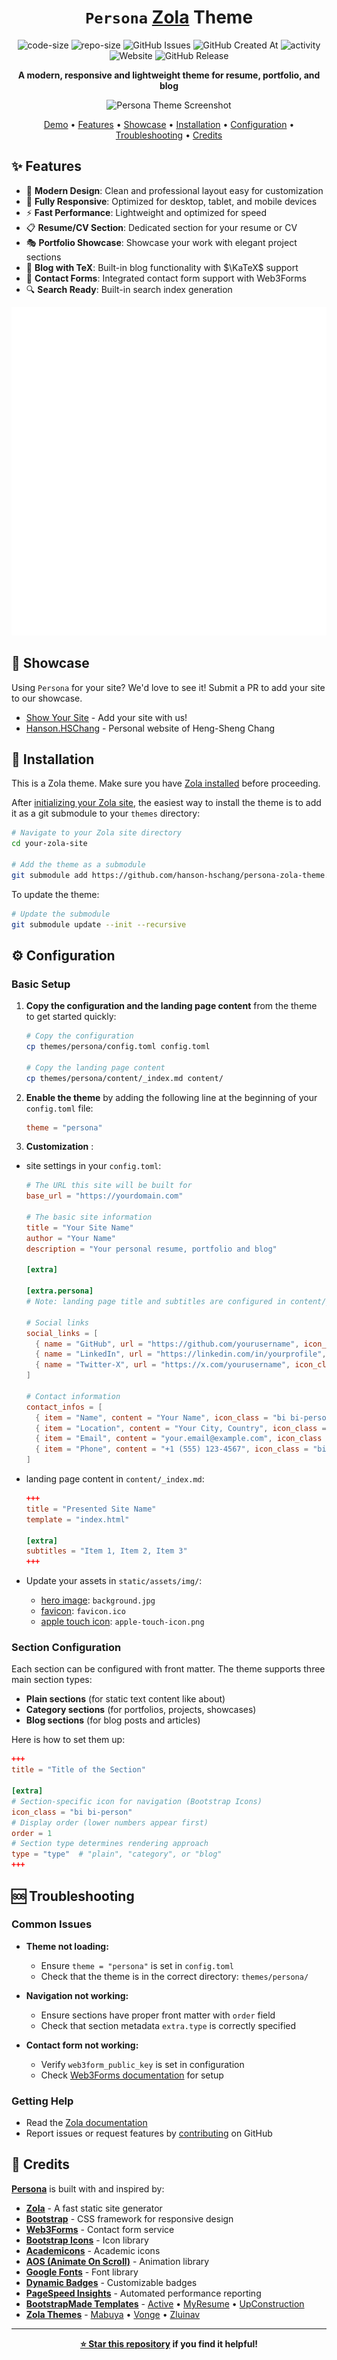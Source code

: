 <div align="center">

# `Persona` [Zola](https://www.getzola.org/) Theme

![code-size](https://img.shields.io/github/languages/code-size/hanson-hschang/persona-zola-theme)
![repo-size](https://img.shields.io/github/repo-size/hanson-hschang/persona-zola-theme)
![GitHub Issues](https://img.shields.io/github/issues/hanson-hschang/persona-zola-theme)
![GitHub Created At](https://img.shields.io/github/created-at/hanson-hschang/persona-zola-theme)
![activity](https://img.shields.io/github/last-commit/hanson-hschang/persona-zola-theme)
![Website](https://img.shields.io/website?url=https%3A%2F%2Fhanson-hschang.github.io%2Fpersona-zola-theme)
![GitHub Release](https://img.shields.io/github/v/release/hanson-hschang/persona-zola-theme)

**A modern, responsive and lightweight theme for resume, portfolio, and blog**

![Persona Theme Screenshot](screenshot.png)

[Demo](https://hanson-hschang.github.io/persona-zola-theme/) • [Features](#-features) • [Showcase](#-showcase) • [Installation](#-installation) • [Configuration](#%EF%B8%8F-configuration) • [Troubleshooting](#-troubleshooting) • [Credits](#-credits)

</div>

## ✨ Features

- 🎨 **Modern Design**: Clean and professional layout easy for customization
- 📱 **Fully Responsive**: Optimized for desktop, tablet, and mobile devices
- ⚡️ **Fast Performance**: Lightweight and optimized for speed
- 📋 **Resume/CV Section**: Dedicated section for your resume or CV
- 🎭 **Portfolio Showcase**: Showcase your work with elegant project sections
- 📝 **Blog with TeX**: Built-in blog functionality with $\KaTeX$ support
- 📧 **Contact Forms**: Integrated contact form support with Web3Forms
- 🔍 **Search Ready**: Built-in search index generation

<div align="center">

[![pagespeed report](pagespeed-report.svg)](https://pagespeed.web.dev/)

</div>

## 🌟 Showcase

Using `Persona` for your site? 
We'd love to see it! 
Submit a PR to add your site to our showcase.

- [Show Your Site](#-showcase) - Add your site with us!
- [Hanson.HSChang](https://hanson-hschang.github.io/) - Personal website of Heng-Sheng Chang

## 🚀 Installation

This is a Zola theme.
Make sure you have [Zola installed](https://www.getzola.org/documentation/getting-started/installation/) before proceeding.

After [initializing your Zola site](https://www.getzola.org/documentation/getting-started/overview/#initialize-site), the easiest way to install the theme is to add it as a git submodule to your `themes` directory:

```bash
# Navigate to your Zola site directory
cd your-zola-site

# Add the theme as a submodule
git submodule add https://github.com/hanson-hschang/persona-zola-theme.git themes/persona
```

To update the theme:

```bash
# Update the submodule
git submodule update --init --recursive
```

## ⚙️ Configuration

### Basic Setup

1. **Copy the configuration and the landing page content** from the theme to get started quickly:

    ```bash
    # Copy the configuration
    cp themes/persona/config.toml config.toml

    # Copy the landing page content
    cp themes/persona/content/_index.md content/
    ```

2. **Enable the theme** by adding the following line at the beginning of your `config.toml` file:

    ```toml
    theme = "persona"
    ```

3. **Customization** :

  - site settings in your `config.toml`:

    ```toml
    # The URL this site will be built for
    base_url = "https://yourdomain.com"

    # The basic site information
    title = "Your Site Name"
    author = "Your Name"
    description = "Your personal resume, portfolio and blog"

    [extra]

    [extra.persona]
    # Note: landing page title and subtitles are configured in content/_index.md

    # Social links
    social_links = [
      { name = "GitHub", url = "https://github.com/yourusername", icon_class = "bi bi-github" },
      { name = "LinkedIn", url = "https://linkedin.com/in/yourprofile", icon_class = "bi bi-linkedin" },
      { name = "Twitter-X", url = "https://x.com/yourusername", icon_class = "bi bi-twitter-x" },
    ]

    # Contact information
    contact_infos = [
      { item = "Name", content = "Your Name", icon_class = "bi bi-person" },
      { item = "Location", content = "Your City, Country", icon_class = "bi bi-geo-alt" },
      { item = "Email", content = "your.email@example.com", icon_class = "bi bi-envelope" },
      { item = "Phone", content = "+1 (555) 123-4567", icon_class = "bi bi-phone" },
    ]
    ```

  - landing page content in `content/_index.md`:

    ```toml
    +++
    title = "Presented Site Name"
    template = "index.html"
    
    [extra]
    subtitles = "Item 1, Item 2, Item 3"
    +++
    ```

  - Update your assets in `static/assets/img/`:
    - [hero image](https://en.wiktionary.org/wiki/hero_image): `background.jpg`
    - [favicon](https://en.wikipedia.org/wiki/Favicon): `favicon.ico`
    - [apple touch icon](https://developer.apple.com/library/archive/documentation/AppleApplications/Reference/SafariWebContent/ConfiguringWebApplications/ConfiguringWebApplications.html): `apple-touch-icon.png`

### Section Configuration

Each section can be configured with front matter. 
The theme supports three main section types:
- **Plain sections** (for static text content like about)
- **Category sections** (for portfolios, projects, showcases)
- **Blog sections** (for blog posts and articles)

Here is how to set them up:

```toml
+++
title = "Title of the Section"

[extra]
# Section-specific icon for navigation (Bootstrap Icons)
icon_class = "bi bi-person"
# Display order (lower numbers appear first)
order = 1
# Section type determines rendering approach
type = "type"  # "plain", "category", or "blog"
+++
```

## 🆘 Troubleshooting

### Common Issues

- **Theme not loading:**
  - Ensure `theme = "persona"` is set in `config.toml`
  - Check that the theme is in the correct directory: `themes/persona/`

- **Navigation not working:**
  - Ensure sections have proper front matter with `order` field
  - Check that section metadata `extra.type` is correctly specified

- **Contact form not working:**
  - Verify `web3form_public_key` is set in configuration
  - Check [Web3Forms documentation](https://docs.web3forms.com/) for setup

### Getting Help
- Read the [Zola documentation](https://www.getzola.org/documentation/)
- Report issues or request features by [contributing](CONTRIBUTING.md) on GitHub


## 🙏 Credits

[**Persona**](https://github.com/hanson-hschang/persona-zola-theme) is built with and inspired by:

- [**Zola**](https://www.getzola.org/) - A fast static site generator
- [**Bootstrap**](https://getbootstrap.com/) - CSS framework for responsive design
- [**Web3Forms**](https://web3forms.com/) - Contact form service
- [**Bootstrap Icons**](https://icons.getbootstrap.com/) - Icon library
- [**Academicons**](https://jpswalsh.github.io/academicons/) - Academic icons
- [**AOS (Animate On Scroll)**](https://michalsnik.github.io/aos/) - Animation library
- [**Google Fonts**](https://fonts.google.com/) - Font library
- [**Dynamic Badges**](https://shields.io/) - Customizable badges
- [**PageSpeed Insights**](https://github.com/lowlighter/metrics/tree/master/source/plugins/pagespeed) - Automated performance reporting
- [**BootstrapMade Templates**](https://bootstrapmade.com/) - [Active](https://bootstrapmade.com/demo/Active) • [MyResume](https://bootstrapmade.com/demo/MyResume) • [UpConstruction](https://bootstrapmade.com/demo/UpConstruction)
- [**Zola Themes**](https://www.getzola.org/themes/) - [Mabuya](https://mabuya.vercel.app/) • [Vonge](https://pascal-berrang.de/vonge-zola-theme/) • [Zluinav](https://harrymkt.github.io/zluinav/)


---

<div align="center">

**[⭐ Star this repository](https://github.com/hanson-hschang/persona-zola-theme) if you find it helpful!**

</div>